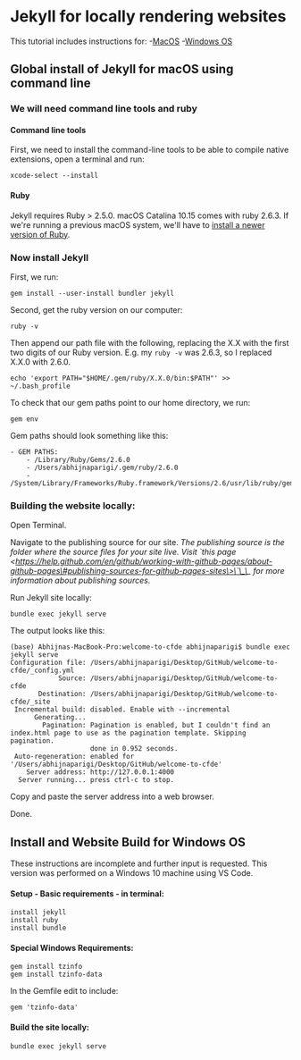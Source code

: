 Jekyll for locally rendering websites
=====================================

This tutorial includes instructions for:
-[MacOS](#global-install-of-jekyll-for-macos-using-command-line)
-[Windows OS](#install-and-website-build-for-windows-os)

Global install of Jekyll for macOS using command line
-----------------------------------------------------

### We will need command line tools and ruby

#### Command line tools

First, we need to install the command-line tools to be able to compile
native extensions, open a terminal and run:

    xcode-select --install

#### Ruby

Jekyll requires Ruby \> 2.5.0. macOS Catalina 10.15 comes with ruby
2.6.3. If we\'re running a previous macOS system, we\'ll have to
[install a newer version of
Ruby](https://jekyllrb.com/docs/installation/macos/#brew).

### Now install Jekyll

First, we run:

    gem install --user-install bundler jekyll

Second, get the ruby version on our computer:

    ruby -v

Then append our path file with the following, replacing the X.X with the
first two digits of our Ruby version. E.g. my `ruby -v` was 2.6.3, so I
replaced X.X.0 with 2.6.0.

    echo 'export PATH="$HOME/.gem/ruby/X.X.0/bin:$PATH"' >> ~/.bash_profile

To check that our gem paths point to our home directory, we run:

    gem env

Gem paths should look something like this:

    - GEM PATHS:
        - /Library/Ruby/Gems/2.6.0
        - /Users/abhijnaparigi/.gem/ruby/2.6.0
        - /System/Library/Frameworks/Ruby.framework/Versions/2.6/usr/lib/ruby/gems/2.6.0

### Building the website locally:

Open Terminal.

Navigate to the publishing source for our site. *The publishing source
is the folder where the source files for your site live. Visit \`this
page
\<https://help.github.com/en/github/working-with-github-pages/about-github-pages\#publishing-sources-for-github-pages-sites\>\`\_\_
for more information about publishing sources.*

Run Jekyll site locally:

    bundle exec jekyll serve

The output looks like this:

    (base) Abhijnas-MacBook-Pro:welcome-to-cfde abhijnaparigi$ bundle exec jekyll serve
    Configuration file: /Users/abhijnaparigi/Desktop/GitHub/welcome-to-cfde/_config.yml
                Source: /Users/abhijnaparigi/Desktop/GitHub/welcome-to-cfde
           Destination: /Users/abhijnaparigi/Desktop/GitHub/welcome-to-cfde/_site
     Incremental build: disabled. Enable with --incremental
          Generating...
            Pagination: Pagination is enabled, but I couldn't find an index.html page to use as the pagination template. Skipping pagination.
                        done in 0.952 seconds.
     Auto-regeneration: enabled for '/Users/abhijnaparigi/Desktop/GitHub/welcome-to-cfde'
        Server address: http://127.0.0.1:4000
      Server running... press ctrl-c to stop.

Copy and paste the server address into a web browser.

Done.

Install and Website Build for Windows OS
----------------------------------------

These instructions are incomplete and further input is requested. This
version was performed on a Windows 10 machine using VS Code.

#### Setup - Basic requirements - in terminal:

    install jekyll
    install ruby
    install bundle

#### Special Windows Requirements:

    gem install tzinfo
    gem install tzinfo-data

In the Gemfile edit to include:

    gem 'tzinfo-data'

#### Build the site locally:

    bundle exec jekyll serve
